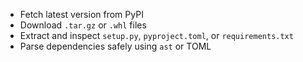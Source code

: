 - Fetch latest version from PyPI
- Download `.tar.gz` or `.whl` files
- Extract and inspect `setup.py`, `pyproject.toml`, or `requirements.txt`
- Parse dependencies safely using `ast` or TOML

